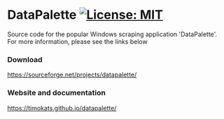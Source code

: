 # DataPalette [![License: MIT](https://img.shields.io/badge/License-MIT-yellow.svg)](https://opensource.org/licenses/MIT)
Source code for the popular Windows scraping application 'DataPalette'. For more information, please see the links below

### Download
https://sourceforge.net/projects/datapalette/

### Website and documentation
https://timokats.github.io/datapalette/
